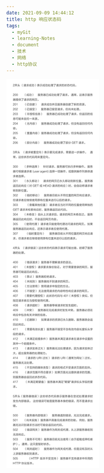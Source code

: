 ```yaml
---
date: 2021-09-09 14:44:12
title: http 响应状态码
tags:
  - myGit
  - learning-Notes
  - document
  - 技术
  - 网络
  - http协议
---
```


![http响应状态码](/images/http响应状态码.jpg)
